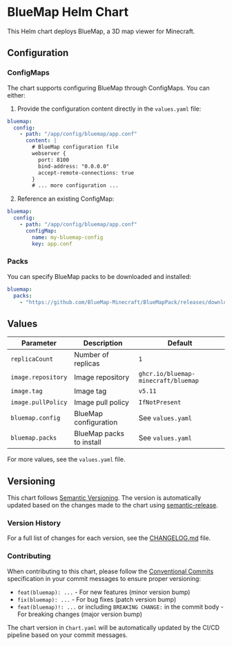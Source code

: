 # BlueMap Helm Chart

This Helm chart deploys BlueMap, a 3D map viewer for Minecraft.

## Configuration

### ConfigMaps

The chart supports configuring BlueMap through ConfigMaps. You can either:

1. Provide the configuration content directly in the `values.yaml` file:

```yaml
bluemap:
  config:
    - path: "/app/config/bluemap/app.conf"
      content: |
        # BlueMap configuration file
        webserver {
          port: 8100
          bind-address: "0.0.0.0"
          accept-remote-connections: true
        }
        # ... more configuration ...
```

2. Reference an existing ConfigMap:

```yaml
bluemap:
  config:
    - path: "/app/config/bluemap/app.conf"
      configMap:
        name: my-bluemap-config
        key: app.conf
```

### Packs

You can specify BlueMap packs to be downloaded and installed:

```yaml
bluemap:
  packs:
    - "https://github.com/BlueMap-Minecraft/BlueMapPack/releases/download/v1.0.0/BlueMapPack-1.0.0.jar"
```

## Values

| Parameter | Description | Default |
|-----------|-------------|---------|
| `replicaCount` | Number of replicas | `1` |
| `image.repository` | Image repository | `ghcr.io/bluemap-minecraft/bluemap` |
| `image.tag` | Image tag | `v5.11` |
| `image.pullPolicy` | Image pull policy | `IfNotPresent` |
| `bluemap.config` | BlueMap configuration | See `values.yaml` |
| `bluemap.packs` | BlueMap packs to install | See `values.yaml` |

For more values, see the `values.yaml` file.

## Versioning

This chart follows [Semantic Versioning](https://semver.org/). The version is automatically updated based on the changes made to the chart using [semantic-release](https://github.com/semantic-release/semantic-release).

### Version History

For a full list of changes for each version, see the [CHANGELOG.md](./CHANGELOG.md) file.

### Contributing

When contributing to this chart, please follow the [Conventional Commits](https://www.conventionalcommits.org/) specification in your commit messages to ensure proper versioning:

- `feat(bluemap): ...` - For new features (minor version bump)
- `fix(bluemap): ...` - For bug fixes (patch version bump)
- `feat(bluemap)!: ...` or including `BREAKING CHANGE:` in the commit body - For breaking changes (major version bump)

The chart version in `Chart.yaml` will be automatically updated by the CI/CD pipeline based on your commit messages.